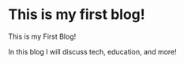 # This is my first blog!

This is my First Blog!

In this blog I will discuss tech, education, and more!
